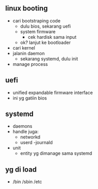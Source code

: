 ## linux booting
- cari bootstraping code
    - dulu bios, sekarang uefi
    - system firmware
        - cek hardisk sama input
    - ok? lanjut ke bootloader
- cari kernel
- jalanin daemon
    - sekarang systemd, dulu init
- manage process

## uefi
- unified expandable firmware interface
- ini yg gatiin bios

## systemd
- daemons
- handle juga:
    - networkd
    - userd
    -journald
- unit
    - entity yg dimanage sama systemd

## yg di load
- /bin /sbin /etc

